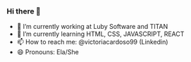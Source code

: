 ### Hi there 👋

- 🔭 I’m currently working at Luby Software and TITAN
- 🌱 I’m currently learning HTML, CSS, JAVASCRIPT, REACT
- 📫 How to reach me: @victoriacardoso99 (Linkedin)
- 😄 Pronouns: Ela/She
